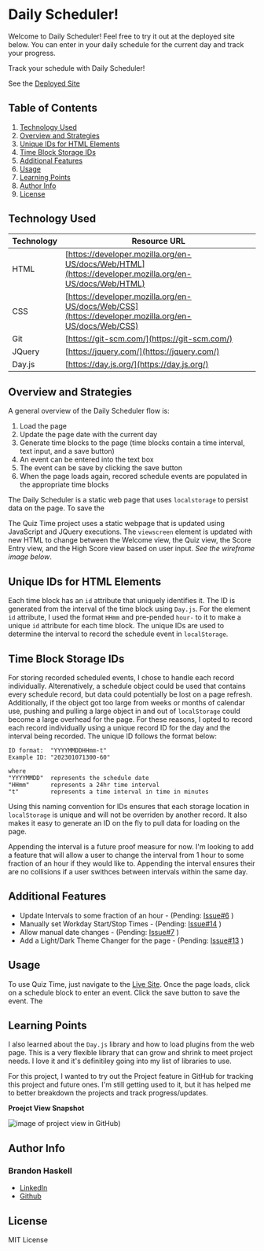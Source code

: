 # Daily Scheduler!

Welcome to Daily Scheduler!  Feel free to try it out at the deployed site below.  You can enter in your daily schedule for the current day and track your progress.  

Track your schedule with Daily Scheduler!

See the [Deployed Site](https://bhaskell7901.github.io/day-scheduler/)


## Table of Contents

1. [Technology Used](#technology-used)
2. [Overview and Strategies](#overview-and-strategies)
3. [Unique IDs for HTML Elements](#unique-ids-for-html-elements)
4. [Time Block Storage IDs](#time-block-storage-ids)
5. [Additional Features](#additional-features)
6. [Usage](#usage)
7. [Learning Points](#learning-points)
8. [Author Info](#author-info)
9. [License](#license)


## Technology Used 

| Technology | Resource URL | 
| ------------- | ------------- | 
| HTML | [https://developer.mozilla.org/en-US/docs/Web/HTML](https://developer.mozilla.org/en-US/docs/Web/HTML) |
| CSS | [https://developer.mozilla.org/en-US/docs/Web/CSS](https://developer.mozilla.org/en-US/docs/Web/CSS) |
| Git | [https://git-scm.com/](https://git-scm.com/) |  
| JQuery | [https://jquery.com/](https://jquery.com/) |
| Day.js | [https://day.js.org/](https://day.js.org/) |


## Overview and Strategies

A general overview of the Daily Scheduler flow is:
1. Load the page
1. Update the page date with the current day
1. Generate time blocks to the page (time blocks contain a time interval, text input, and a save button)
1. An event can be entered into the text box
1. The event can be save by clicking the save button
1. When the page loads again, recored schedule events are populated in the appropriate time blocks

The Daily Scheduler is a static web page that uses ```localstorage``` to persist data on the page.  To save the 

The Quiz Time project uses a static webpage that is updated using JavaScript and JQuery executions.  The ```viewscreen``` element is updated with new HTML to change between the Welcome view, the Quiz view, the Score Entry view, and the High Score view based on user input.  *See the wireframe image below*.


## Unique IDs for HTML Elements

Each time block has an ```id``` attribute that uniquely identifies it.  The ID is generated from the interval of the time block using ```Day.js```.  For the element ```id``` attribute, I used the format ```HHmm``` and pre-pended ```hour-``` to it to make a unique ```id``` attribute for each time block. The unique IDs are used to determine the interval to record the schedule event in ```localStorage```.


## Time Block Storage IDs

For storing recorded scheduled events, I chose to handle each record individually.  Alterenatively, a schedule object could be used that contains every schedule record, but data could potentially be lost on a page refresh.  Additionally, if the object got too large from weeks or months of calendar use, pushing and pulling a large object in and out of ```localStorage``` could become a large overhead for the page.  For these reasons, I opted to record each record individually using a unique record ID for the day and the interval being recorded.  The unique ID follows the format below:

```text
ID format:  "YYYYMMDDHHmm-t"
Example ID: "202301071300-60"

where
"YYYYMMDD"  represents the schedule date
"HHmm"      represents a 24hr time interval
"t"         represents a time interval in time in minutes

```
Using this naming convention for IDs ensures that each storage location in ```localStorage``` is unique and will not be overriden by another record.  It also makes it easy to generate an ID on the fly to pull data for loading on the page.

Appending the interval is a future proof measure for now.  I'm looking to add a feature that will allow a user to change the interval from 1 hour to some fraction of an hour if they would like to.  Appending the interval ensures their are no collisions if a user swithces between intervals within the same day.


## Additional Features

* Update Intervals to some fraction of an hour - (Pending: [Issue#6](https://github.com/bhaskell7901/day-scheduler/issues/6) )
* Manually set Workday Start/Stop Times - (Pending: [Issue#14](https://github.com/bhaskell7901/day-scheduler/issues/13) )
* Allow manual date changes - (Pending: [Issue#7](https://github.com/bhaskell7901/day-scheduler/issues/7) )
* Add a Light/Dark Theme Changer for the page - (Pending: [Issue#13](https://github.com/bhaskell7901/day-scheduler/issues/13) )


## Usage

To use Quiz Time, just navigate to the [Live Site](https://bhaskell7901.github.io/quiz-time/).  Once the page loads, click on a schedule block to enter an event.  Click the save button to save the event.  The 


## Learning Points 

I also learned about the ```Day.js``` library and how to load plugins from the web page.  This is a very flexible library that can grow and shrink to meet project needs.  I love it and it's definitiley going into my list of libraries to use.

For this project, I wanted to try out the Project feature in GitHub for tracking this project and future ones.  I'm still getting used to it, but it has helped me to better breakdown the projects and track progress/updates.

**Proejct View Snapshot**

![image of project view in GitHub](https://github.com/bhaskell7901/day-scheduler/blob/main/assets/images/day-scheduler-github-project.png))



## Author Info

### Brandon Haskell

* [LinkedIn](https://www.linkedin.com/in/BrandonDHaskell)
* [Github](https://github.com/bhaskell7901)

## License

MIT License